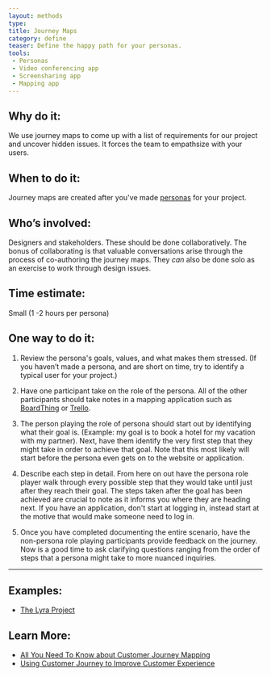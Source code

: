 ```yaml
---
layout: methods
type:
title: Journey Maps
category: define
teaser: Define the happy path for your personas.
tools:
 - Personas
 - Video conferencing app
 - Screensharing app
 - Mapping app
---
```


## Why do it:

We use journey maps to come up with a list of requirements for our project and uncover hidden issues. It forces the team to empathsize with your users.

## When to do it:

Journey maps are created after you've made [personas](/methods/personas/) for your project.


## Who’s involved:

Designers and stakeholders. These should be done collaboratively. The bonus of collaborating is that valuable conversations arise through the process of co-authoring the journey maps. They *can* also be done solo as an exercise to work through design issues.

## Time estimate:

Small (1 -2 hours per persona)

## One way to do it:


1. Review the persona's goals, values, and what makes them stressed. (If you haven’t made a persona, and are short on time, try to identify a typical user for your project.)

2. Have one participant take on the role of the persona. All of the other participants should take notes in a mapping  application such as [BoardThing](http://boardthing.com/main) or [Trello](https://trello.com/).

3.  The person playing the role of persona should start out by identifying what their goal is. (Example: my goal is to book a hotel for my vacation with my partner). Next, have them identify the very first step that they might take in order to achieve that goal. Note that this most likely will start before the persona even gets on to the website or application.

4. Describe each step in detail. From here on out have the persona role player walk through every possible step that they would take until just after they reach their goal. The steps taken after the goal has been achieved are crucial to note as it informs you where they are heading next. If you have an application, don't start at logging in, instead start at the motive that would make someone need to log in.

5. Once you have completed documenting the entire scenario, have the non-persona role playing participants provide feedback on the journey. Now is a good time to ask clarifying questions ranging from the order of steps that a persona might take to more nuanced inquiries.

---

## Examples:
* [The Lyra Project](https://github.com/vega/lyra/search?q=persona&type=Issues&utf8=%E2%9C%93)

## Learn More:
* [All You Need To Know about Customer Journey Mapping ](https://www.smashingmagazine.com/2015/01/all-about-customer-journey-mapping/)
* [Using Customer Journey  to Improve Customer Experience](https://hbr.org/2010/11/using-customer-journey-maps-to)

